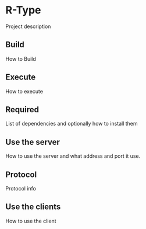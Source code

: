 # R-Type

Project description

## Build

How to Build

## Execute

How to execute

## Required

List of dependencies and optionally how to install them

## Use the server

How to use the server and what address and port it use.

## Protocol

Protocol info

## Use the clients

How to use the client

